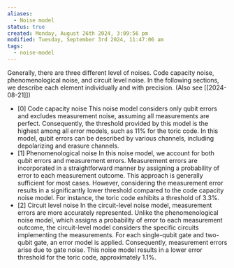 ```yaml
---
aliases:
  - Noise model
status: true
created: Monday, August 26th 2024, 3:09:56 pm
modified: Tuesday, September 3rd 2024, 11:47:06 am
tags:
  - noise-model
---
```


Generally, there are three different level of noises. Code capacity noise, phenomenological noise, and circuit level noise. In the following sections, we describe each element individually and with precision. (Also see [[2024-08-21]])

 - [0] Code capacity noise
    This noise model considers only qubit errors and excludes measurement noise, assuming all measurements are perfect. Consequently, the threshold provided by this model is the highest among all error models, such as 11% for the toric code. In this model, qubit errors can be described by various channels, including depolarizing and erasure channels.
- [1] Phenomenological noise
    In this noise model, we account for both qubit errors and measurement errors. Measurement errors are incorporated in a straightforward manner by assigning a probability of error to each measurement outcome. This approach is generally sufficient for most cases. However, considering the measurement error results in a significantly lower threshold compared to the code capacity noise model. For instance, the toric code exhibits a threshold of 3.3%.
- [2] Circuit level noise
    In the circuit-level noise model, measurement errors are more accurately represented. Unlike the phenomenological noise model, which assigns a probability of error to each measurement outcome, the circuit-level model considers the specific circuits implementing the measurements. For each single-qubit gate and two-qubit gate, an error model is applied. Consequently, measurement errors arise due to gate noise. This noise model results in a lower error threshold for the toric code, approximately 1.1%.








